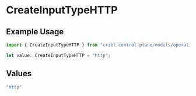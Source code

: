 # CreateInputTypeHTTP

## Example Usage

```typescript
import { CreateInputTypeHTTP } from "cribl-control-plane/models/operations";

let value: CreateInputTypeHTTP = "http";
```

## Values

```typescript
"http"
```